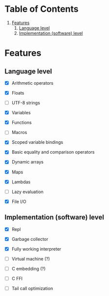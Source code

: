 
# Table of Contents

1.  [Features](#org187ceb8)
    1.  [Language level](#orgf571773)
    2.  [Implementation (software) level](#org1541031)


<a id="org187ceb8"></a>

# Features


<a id="orgf571773"></a>

## Language level

-   [X] Arithmetic operators
-   [X] Floats
-   [ ] UTF-8 strings
-   [X] Variables
-   [X] Functions
-   [ ] Macros
-   [X] Scoped variable bindings
-   [X] Basic equality and comparison operators
-   [X] Dynamic arrays
-   [X] Maps
-   [X] Lambdas
-   [ ] Lazy evaluation
-   [X] File I/O


<a id="org1541031"></a>

## Implementation (software) level

-   [X] Repl
-   [X] Garbage collector
-   [X] Fully working interpreter
-   [ ] Virtual machine (?)
-   [ ] C embedding (?)
-   [ ] C FFI
-   [ ] Tail call optimization

